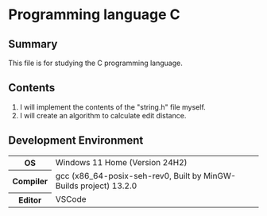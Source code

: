 # Programming language C

## Summary
This file is for studying the C programming language.

## Contents
1. I will implement the contents of the "string.h" file myself.
3. I will create an algorithm to calculate edit distance.

## Development Environment
<table>
  <tr>
    <th>OS</th>
    <td>Windows 11 Home (Version 24H2)</td>
  </tr>
  <tr>
    <th>Compiler</th>
    <td>gcc (x86_64-posix-seh-rev0, Built by MinGW-Builds project) 13.2.0</td>
  </tr>
  <tr>
    <th>Editor</th>
    <td>VSCode</td>
  </tr>
</table>
